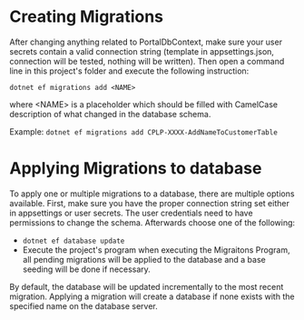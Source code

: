 ﻿# Creating Migrations
After changing anything related to PortalDbContext, make sure your user secrets contain a valid connection string (template in appsettings.json, connection will be tested, nothing will be written). 
Then open a command line in this project's folder and execute the following instruction:

`dotnet ef migrations add <NAME>` 

where \<NAME> is a placeholder which should be filled with CamelCase description of what changed in the database schema.

Example: `dotnet ef migrations add CPLP-XXXX-AddNameToCustomerTable`

# Applying Migrations to database
To apply one or multiple migrations to a database, there are multiple options available.
First, make sure you have the proper connection string set either in appsettings or user secrets. The user credentials need to have permissions to change the schema.
Afterwards choose one of the following:
- `dotnet ef database update`
- Execute the project's program when executing the Migraitons Program, all pending migrations will be applied to the database and a base seeding will be done if necessary.

By default, the database will be updated incrementally to the most recent migration. Applying a migration will create a database if none exists with the specified name on the database server.
